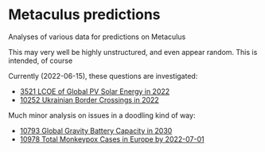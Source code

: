 # Metaculus predictions
Analyses of various data for predictions on Metaculus

This may very well be highly unstructured, and even appear random. This is intended, of course



Currently (2022-06-15), these questions are investigated: 

- [3521 LCOE of Global PV Solar Energy in 2022](https://www.metaculus.com/questions/3521/what-will-the-cost-of-energy-of-utility-scale-solar-photovoltaics-be-in-2022-in-2018-usd-per-kwh/)
- [10252 Ukrainian Border Crossings in 2022](https://www.metaculus.com/questions/10252)

Much minor analysis on issues in a doodling kind of way: 

- [10793 Global Gravity Battery Capacity in 2030 ](https://www.metaculus.com/questions/10793)
- [10978 Total Monkeypox Cases in Europe by 2022-07-01](https://www.metaculus.com/questions/10978)